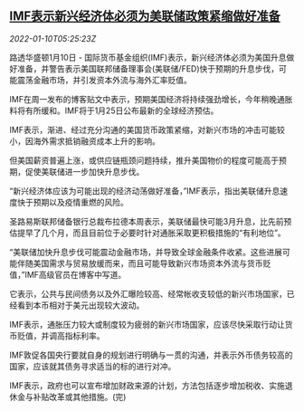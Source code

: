 <!--1641792662000-->
[IMF表示新兴经济体必须为美联储政策紧缩做好准备](https://cn.reuters.com/article/imf-emerging-economy-fed-0110-idCNKBS2JK07W)
------

<div><i>2022-01-10T05:25:23Z</i></div><p>路透华盛顿1月10日 - 国际货币基金组织(IMF)表示，新兴经济体必须为美国升息做好准备，并警告表示美国联邦储备理事会(美联储/FED)快于预期的升息步伐，可能震荡金融市场，并引发资本外流与海外汇率贬值。</p><p>IMF在周一发布的博客贴文中表示，预期美国经济将持续强劲增长，今年稍晚通胀料将有所缓和。IMF将于1月25日公布最新的全球经济预估。</p><p>IMF表示，渐进、经过充分沟通的美国货币政策紧缩，对新兴市场的冲击可能较小，因海外需求抵销融资成本上升的影响。</p><p>但美国薪资普遍上涨，或供应链瓶颈问题持续，推升美国物价的程度可能高于预期，促使美联储进一步加快升息步伐。</p><p>“新兴经济体应该为可能出现的经济动荡做好准备，”IMF表示，指出美联储升息速度快于预期以及疫情重燃的风险。</p><p>圣路易斯联邦储备银行总裁布拉德本周表示，美联储最快可能3月升息，比先前预估提早了几个月，而且目前位于必要时针对通胀采取更积极措施的“有利地位”。</p><p>“美联储加快升息步伐可能震动金融市场，并导致全球金融条件收紧。这些进展可能伴随美国需求与贸易放缓而来，而且可能导致新兴市场资本外流与货币贬值，”IMF高级官员在博客中写道。</p><p>它表示，公共与民间债务以及外汇曝险较高、经常帐收支较低的新兴市场国家，已经看到本币相对于美元出现较大波动。</p><p>IMF表示，通胀压力较大或制度较为疲弱的新兴市场国家，应该尽快采取行动让货币贬值，并调高指标利率。</p><p>IMF敦促各国央行要就自身的规划进行明确与一贯的沟通，并表示外币债务较高的国家，应该就其债务寻求适当的标的进行对冲。</p><p>IMF表示，政府也可以宣布增加财政来源的计划，方法包括逐步增加税收、实施退休金与补贴改革或其他措施。(完)</p>
